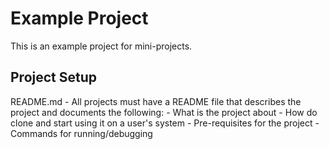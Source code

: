 # Example Project

This is an example project for mini-projects. 

## Project Setup
README.md - All projects must have a README file that describes the project and documents the following:
	- What is the project about
	- How do clone and start using it on a user's system
	- Pre-requisites for the project
	- Commands for running/debugging
